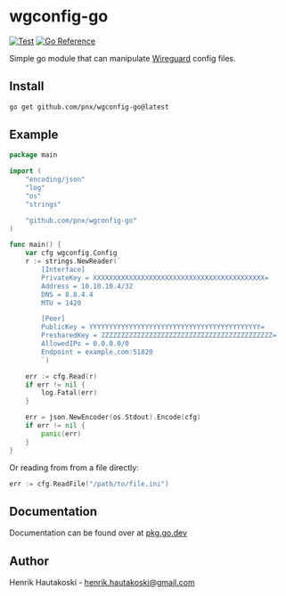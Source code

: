 # wgconfig-go

[![Test](https://github.com/pnx/wgconfig-go/actions/workflows/test.yml/badge.svg)](https://github.com/pnx/wgconfig-go/actions/workflows/test.yml)
[![Go Reference](https://pkg.go.dev/badge/github.com/pnx/wgconfig-go.svg)](https://pkg.go.dev/github.com/pnx/wgconfig-go)

Simple go module that can manipulate [Wireguard](https://www.wireguard.com) config files.

## Install

```sh
go get github.com/pnx/wgconfig-go@latest
```

## Example

```go
package main

import (
    "encoding/json"
    "log"
    "os"
    "strings"

    "github.com/pnx/wgconfig-go"
)

func main() {
    var cfg wgconfig.Config
    r := strings.NewReader(`
        [Interface]
        PrivateKey = XXXXXXXXXXXXXXXXXXXXXXXXXXXXXXXXXXXXXXXXXXX=
        Address = 10.10.10.4/32
        DNS = 8.8.4.4
        MTU = 1420

        [Peer]
        PublicKey = YYYYYYYYYYYYYYYYYYYYYYYYYYYYYYYYYYYYYYYYYYY=
        PresharedKey = ZZZZZZZZZZZZZZZZZZZZZZZZZZZZZZZZZZZZZZZZZZZ=
        AllowedIPs = 0.0.0.0/0
        Endpoint = example.com:51820
        `)

    err := cfg.Read(r)
    if err != nil {
        log.Fatal(err)
    }

    err = json.NewEncoder(os.Stdout).Encode(cfg)
    if err != nil {
        panic(err)
    }
}
```

Or reading from from a file directly:

```go
err := cfg.ReadFile("/path/to/file.ini")
```

## Documentation

Documentation can be found over at [pkg.go.dev](https://pkg.go.dev/github.com/pnx/wgconfig-go)

## Author

Henrik Hautakoski - [henrik.hautakoski@gmail.com](henrik.hautakoski@gmail.com)
